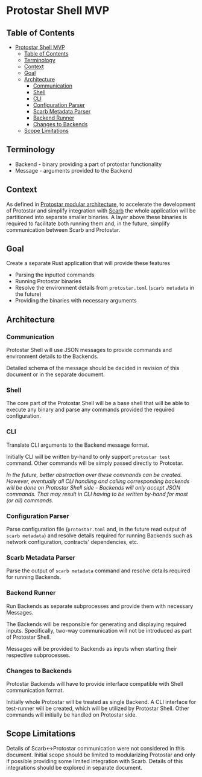 # Protostar Shell MVP

## Table of Contents

<!-- TOC -->
* [Protostar Shell MVP](#protostar-shell-mvp)
  * [Table of Contents](#table-of-contents)
  * [Terminology](#terminology)
  * [Context](#context)
  * [Goal](#goal)
  * [Architecture](#architecture)
    * [Communication](#communication)
    * [Shell](#shell)
    * [CLI](#cli)
    * [Configuration Parser](#configuration-parser)
    * [Scarb Metadata Parser](#scarb-metadata-parser)
    * [Backend Runner](#backend-runner)
    * [Changes to Backends](#changes-to-backends)
  * [Scope Limitations](#scope-limitations)
<!-- TOC -->

## Terminology

- Backend - binary providing a part of protostar functionality
- Message - arguments provided to the Backend

## Context

As defined in [Protostar modular architecture](protostar-architecture.md), to accelerate
the development of Protostar and simplify integration with [Scarb](https://github.com/software-mansion/scarb)
the whole application will be partitioned into separate smaller binaries.
A layer above these binaries is required to facilitate both running them and, in the future,
simplify communication between Scarb and Protostar.

## Goal

Create a separate Rust application that will provide these features

- Parsing the inputted commands
- Running Protostar binaries
- Resolve the environment details from `protostar.toml` (`scarb metadata` in the future)
- Providing the binaries with necessary arguments

## Architecture

### Communication

Protostar Shell will use JSON messages to provide commands and environment details to the Backends.

Detailed schema of the message should be decided in revision of this document or in the separate document.

### Shell

The core part of the Protostar Shell will be a base shell that will be able to execute
any binary and parse any commands provided the required configuration.

### CLI

Translate CLI arguments to the Backend message format.

Initially CLI will be written by-hand to only support `protostar test` command. Other commands
will be simply passed directly to Protostar.

_In the future, better abstraction over these commands can be created. However, eventually all
CLI handling and calling corresponding backends will be done on Protostar Shell side -
Backends will only accept JSON commands. That may result in CLI having to be written by-hand
for most (or all) commands._

### Configuration Parser

Parse configuration file (`protostar.toml` and, in the future read output of `scarb metadata`) and resolve
details required for running Backends such as network configuration, contracts' dependencies, etc.

### Scarb Metadata Parser

Parse the output of `scarb metadata` command and resolve details required for running Backends.

### Backend Runner

Run Backends as separate subprocesses and provide them with necessary Messages.

The Backends will be responsible for generating and displaying required inputs. Specifically,
two-way communication will not be introduced as part of Protostar Shell.

Messages will be provided to Backends as inputs when starting their respective subprocesses.

### Changes to Backends

Protostar Backends will have to provide interface compatible with Shell communication format.

Initially whole Protostar will be treated as single Backend. A CLI interface for test-runner
will be created, which will be utilized by Protostar Shell. Other commands will initially
be handled on Protostar side.

## Scope Limitations

Details of Scarb<->Protostar communication were not considered in this document. Initial scope
should be limited to modularizing Protostar and only if possible providing some limited
integration with Scarb. Details of this integrations should be explored in separate document.
